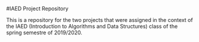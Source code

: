 #IAED Project Repository

This is a repository for the two projects that were assigned in the context of the IAED (Introduction to Algorithms and Data Structures) class of the spring semestre of 2019/2020.